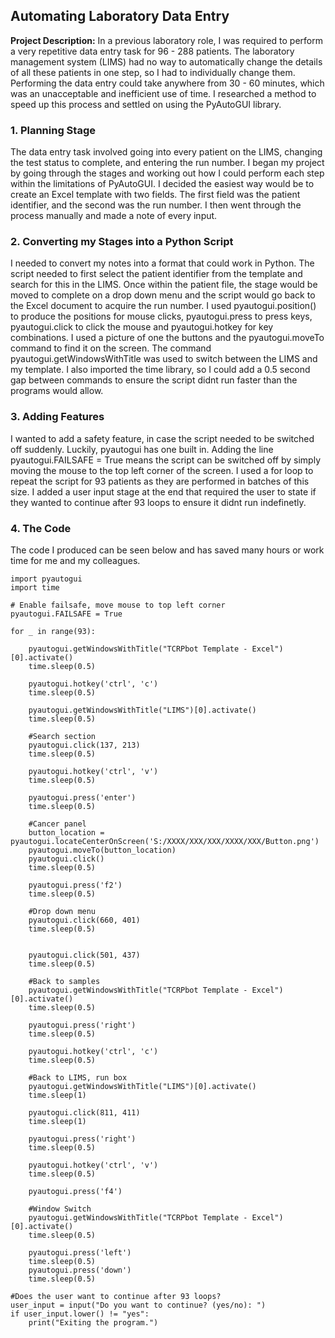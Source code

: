 ## Automating Laboratory Data Entry

**Project Description:** In a previous laboratory role, I was required to perform a very repetitive data entry task for 96 - 288 patients. The laboratory management system (LIMS) had no way to automatically change the details of all these patients in one step, so I had to individually change them. Performing the data entry could take anywhere from 30 - 60 minutes, which was an unacceptable and inefficient use of time. I researched a method to speed up this process and settled on using the PyAutoGUI library.    

### 1. Planning Stage

The data entry task involved going into every patient on the LIMS, changing the test status to complete, and entering the run number. I began my project by going through the stages and working out how I could perform each step within the limitations of PyAutoGUI. I decided the easiest way would be to create an Excel template with two fields. The first field was the patient identifier, and the second was the run number. I then went through the process manually and made a note of every input.

### 2. Converting my Stages into a Python Script

I needed to convert my notes into a format that could work in Python. The script needed to first select the patient identifier from the template and search for this in the LIMS. Once within the patient file, the stage would be moved to complete on a drop down menu and the script would go back to the Excel document to acquire the run number. I used pyautogui.position() to produce the positions for mouse clicks, pyautogui.press to press keys, pyautogui.click to click the mouse and pyautogui.hotkey for key combinations. I used a picture of one the buttons and the pyautogui.moveTo command to find it on the screen.  The command pyautogui.getWindowsWithTitle was used to switch between the LIMS and my template. I also imported the time library, so I could add a 0.5 second gap between commands to ensure the script didnt run faster than the programs would allow.    

### 3. Adding Features

I wanted to add a safety feature, in case the script needed to be switched off suddenly. Luckily, pyautogui has one built in. Adding the line pyautogui.FAILSAFE = True means the script can be switched off by simply moving the mouse to the top left corner of the screen. I used a for loop to repeat the script for 93 patients as they are performed in batches of this size. I added a user input stage at the end that required the user to state if they wanted to continue after 93 loops to ensure it didnt run indefinetly.   

### 4. The Code 

The code I produced can be seen below and has saved many hours or work time for me and my colleagues.

```
import pyautogui
import time

# Enable failsafe, move mouse to top left corner
pyautogui.FAILSAFE = True

for _ in range(93):
    
    pyautogui.getWindowsWithTitle("TCRPbot Template - Excel")[0].activate()
    time.sleep(0.5)
    
    pyautogui.hotkey('ctrl', 'c')
    time.sleep(0.5)
    
    pyautogui.getWindowsWithTitle("LIMS")[0].activate()
    time.sleep(0.5)
        
    #Search section
    pyautogui.click(137, 213)
    time.sleep(0.5)
        
    pyautogui.hotkey('ctrl', 'v')
    time.sleep(0.5)
        
    pyautogui.press('enter')
    time.sleep(0.5)
        
    #Cancer panel
    button_location = pyautogui.locateCenterOnScreen('S:/XXXX/XXX/XXX/XXXX/XXX/Button.png')
    pyautogui.moveTo(button_location)
    pyautogui.click()
    time.sleep(0.5)
        
    pyautogui.press('f2')
    time.sleep(0.5)
        
    #Drop down menu
    pyautogui.click(660, 401)
    time.sleep(0.5)
        
   
    pyautogui.click(501, 437)
    time.sleep(0.5)
        
    #Back to samples
    pyautogui.getWindowsWithTitle("TCRPbot Template - Excel")[0].activate()
    time.sleep(0.5)
        
    pyautogui.press('right')
    time.sleep(0.5)
        
    pyautogui.hotkey('ctrl', 'c')
    time.sleep(0.5)
        
    #Back to LIMS, run box
    pyautogui.getWindowsWithTitle("LIMS")[0].activate()
    time.sleep(1)
    
    pyautogui.click(811, 411)
    time.sleep(1)

    pyautogui.press('right')
    time.sleep(0.5)
        
    pyautogui.hotkey('ctrl', 'v')
    time.sleep(0.5)
        
    pyautogui.press('f4')
        
    #Window Switch
    pyautogui.getWindowsWithTitle("TCRPbot Template - Excel")[0].activate()
    time.sleep(0.5)
        
    pyautogui.press('left')
    time.sleep(0.5)
    pyautogui.press('down')
    time.sleep(0.5)

#Does the user want to continue after 93 loops?
user_input = input("Do you want to continue? (yes/no): ")
if user_input.lower() != "yes":
    print("Exiting the program.")
```
